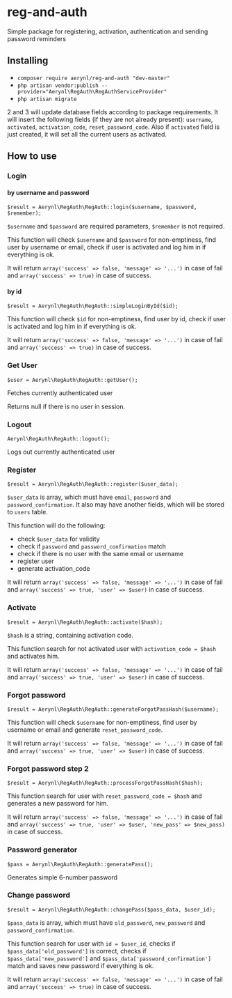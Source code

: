 # reg-and-auth
Simple package for registering, activation, authentication and sending password reminders

## Installing
* `composer require aerynl/reg-and-auth "dev-master"`
* `php artisan vendor:publish --provider="Aerynl\RegAuth\RegAuthServiceProvider"`
* `php artisan migrate`

2 and 3 will update database fields according to package requirements. It will insert the following fields (if they are not already present): `username`, `activated`, `activation_code`, `reset_password_code`. Also if `activated` field is just created, it will set all the current users as activated.

## How to use

### Login

#### by username and password

`$result = Aerynl\RegAuth\RegAuth::login($username, $password, $remember);`

`$username` and `$password` are required parameters, `$remember` is not required.

This function will check `$username` and `$password` for non-emptiness, find user by username or email, check if user is activated and log him in if everything is ok. 

It will return `array('success' => false, 'message' => '...')` in case of fail and `array('success' => true)` in case of success.

#### by id

`$result = Aerynl\RegAuth\RegAuth::simpleLoginById($id);`

This function will check `$id` for non-emptiness, find user by id, check if user is activated and log him in if everything is ok. 

It will return `array('success' => false, 'message' => '...')` in case of fail and `array('success' => true)` in case of success.

### Get User

`$user = Aerynl\RegAuth\RegAuth::getUser();`

Fetches currently authenticated user

Returns null if there is no user in session.

### Logout

`Aerynl\RegAuth\RegAuth::logout();`

Logs out currently authenticated user

### Register

`$result = Aerynl\RegAuth\RegAuth::register($user_data);`

`$user_data` is array, which must have `email`, `password` and `password_confirmation`. It also may have another fields, which will be stored to `users` table.

This function will do the following:
* check `$user_data` for validity
* check if `password` and `password_confirmation` match
* check if there is no user with the same email or username
* register user
* generate activation_code

It will return `array('success' => false, 'message' => '...')` in case of fail and `array('success' => true, 'user' => $user)` in case of success.

### Activate

`$result = Aerynl\RegAuth\RegAuth::activate($hash);`

`$hash` is a string, containing activation code.

This function search for not activated user with `activation_code = $hash` and activates him.

It will return `array('success' => false, 'message' => '...')` in case of fail and `array('success' => true, 'user' => $user)` in case of success.

### Forgot password

`$result = Aerynl\RegAuth\RegAuth::generateForgotPassHash($username);`

This function will check `$username` for non-emptiness, find user by username or email and generate `reset_password_code`.

It will return `array('success' => false, 'message' => '...')` in case of fail and `array('success' => true, 'user' => $user)` in case of success.

### Forgot password step 2

`$result = Aerynl\RegAuth\RegAuth::processForgotPassHash($hash);`

This function search for user with `reset_password_code = $hash` and generates a new password for him.

It will return `array('success' => false, 'message' => '...')` in case of fail and `array('success' => true, 'user' => $user, 'new_pass' => $new_pass)` in case of success.

### Password generator

`$pass = Aerynl\RegAuth\RegAuth::generatePass();`

Generates simple 6-number password 

### Change password

`$result = Aerynl\RegAuth\RegAuth::changePass($pass_data, $user_id);`

`$pass_data` is array, which must have `old_password`, `new_password` and `password_confirmation`.

This function search for user with `id = $user_id`, checks if `$pass_data['old_password']` is correct, checks if  `$pass_data['new_password']` and `$pass_data['password_confirmation']` match and saves new password if everything is ok.

It will return `array('success' => false, 'message' => '...')` in case of fail and `array('success' => true)` in case of success.

